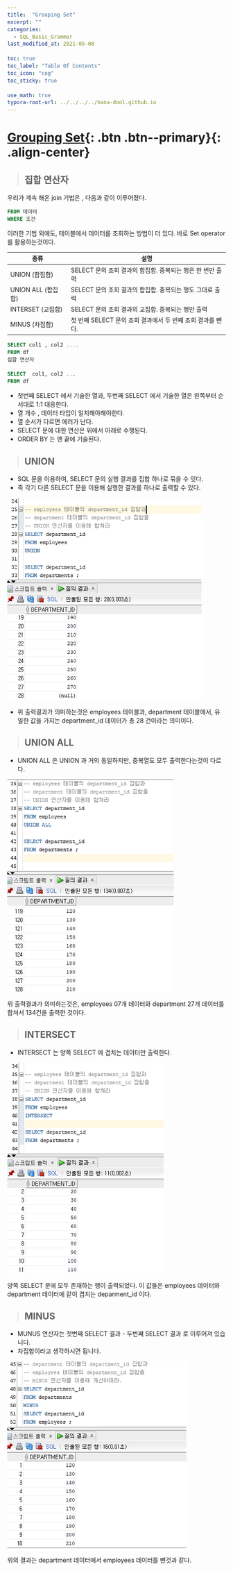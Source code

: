 ```yaml
---
title:  "Grouping Set"
excerpt: ""
categories:
  - SQL_Basic_Grammer
last_modified_at: 2021-05-08

toc: true
toc_label: "Table Of Contents"
toc_icon: "cog"
toc_sticky: true

use_math: true
typora-root-url: ../../../../hana-dool.github.io
---
```


# [Grouping Set](#link){: .btn .btn--primary}{: .align-center}

> ## 집합 연산자

우리가 계속 해온 join 기법은 , 다음과 같이 이루어졌다. 

```sql
FROM 데이터
WHERE 조건
```

이러한 기법 외에도, 테이블에서 데이터를 조회하는 방법이 더 있다. 바로 Set operator 를 활용하는것이다.

| 종류               | 설명                                                        |
| ------------------ | ----------------------------------------------------------- |
| UNION (합집합)     | SELECT 문의 조회 결과의 합집합. 중복되는 행은 한 번만 출력  |
| UNION ALL (합집합) | SELECT 문의 조회 결과의 합집합. 중복되는 행도 그대로 출력   |
| INTERSET (교집합)  | SELECT 문의 조회 결과의 교집합. 중복되는 행만 출력          |
| MINUS (차집합)     | 첫 번째 SELECT 문의 조회 결과에서 두 번째 조회 결과를 뺀다. |

```sql
SELECT col1 , col2 ....
FROM df
집합 연산자

SELECT 	col1, col2 ...
FROM df
```

- 첫번째 SELECT 에서 기술한 열과, 두번째 SELECT 에서 기술한 열은 왼쪽부터 순서대로 1:1 대응한다.
- 열 개수 , 데이터 타입이 일치해야해야한다.
- 열 순서가 다르면 에러가 난다. 
- SELECT 문에 대한 연산은 위에서 아래로 수행된다. 
- ORDER BY 는 맨 끝에 기술된다.

> ## UNION 

- SQL 문을 이용하여, SELECT 문의 실행 결과를 집합 하나로 묶을 수 잇다.
- 즉 각기 다른 SELECT 문을 이용해 실행한 결과를 하나로 출력할 수 있다.

![png](/assets/images/SQL_Basic/7_1.png)

- 위 출력결과가 의미하는것은 employees 테이블과, department 테이블에서, 유일한 값을 가지는 department_id 데이터가 총 28 건이라는 의미이다.

> ## UNION ALL

- UNION ALL 은 UNION 과 거의 동일하지만, 중복열도 모두 출력한다는것이 다르다. 

![png](/assets/images/SQL_Basic/7_2.png)

위 출력결과가 의미하는것은, employees 07개 데이터와 department 27개 데이터를 합쳐서 134건을 출력한 것이다.

> ## INTERSECT

- INTERSECT 는 양쪽 SELECT 에 겹치는 데이터만 출력한다. 

![png](/assets/images/SQL_Basic/7_3.png)

양쪽 SELECT 문에 모두 존재하는 행이 출력되었다. 이 값들은 employees 데이터와 department 데이터에 같이 겹치는 deparment_id 이다.

> ## MINUS

- MUNUS 연산자는 첫번째 SELECT 결과 - 두번쨰 SELECT 결과 로 이루어져 있습니다. 
- 차집합이라고 생각하시면 됩니다. 

![png](/assets/images/SQL_Basic/7_4.png)

위의 결과는 department 데이터에서 employees 데이터를 뺸것과 같다. 
